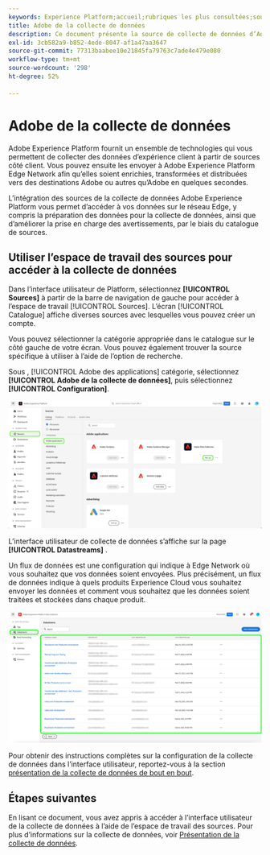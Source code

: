 ```yaml
---
keywords: Experience Platform;accueil;rubriques les plus consultées;sources;source;collecte de données
title: Adobe de la collecte de données
description: Ce document présente la source de collecte de données d’Adobe.
exl-id: 3cb582a9-b852-4ede-8047-af1a47aa3647
source-git-commit: 77313baabee10e21845fa79763c7ade4e479e080
workflow-type: tm+mt
source-wordcount: '298'
ht-degree: 52%

---
```


# Adobe de la collecte de données

Adobe Experience Platform fournit un ensemble de technologies qui vous permettent de collecter des données d’expérience client à partir de sources côté client. Vous pouvez ensuite les envoyer à Adobe Experience Platform Edge Network afin qu’elles soient enrichies, transformées et distribuées vers des destinations Adobe ou autres qu’Adobe en quelques secondes.

L’intégration des sources de la collecte de données Adobe Experience Platform vous permet d’accéder à vos données sur le réseau Edge, y compris la préparation des données pour la collecte de données, ainsi que d’améliorer la prise en charge des avertissements, par le biais du catalogue de sources.

## Utiliser l’espace de travail des sources pour accéder à la collecte de données

Dans l’interface utilisateur de Platform, sélectionnez **[!UICONTROL Sources]** à partir de la barre de navigation de gauche pour accéder à l’espace de travail [!UICONTROL Sources]. L’écran [!UICONTROL Catalogue] affiche diverses sources avec lesquelles vous pouvez créer un compte.

Vous pouvez sélectionner la catégorie appropriée dans le catalogue sur le côté gauche de votre écran. Vous pouvez également trouver la source spécifique à utiliser à l’aide de l’option de recherche.

Sous , [!UICONTROL Adobe des applications] catégorie, sélectionnez **[!UICONTROL Adobe de la collecte de données]**, puis sélectionnez **[!UICONTROL Configuration]**.

![collecte de données](./images/data-collection/catalog.png)

L’interface utilisateur de collecte de données s’affiche sur la page **[!UICONTROL Datastreams]** .

Un flux de données est une configuration qui indique à Edge Network où vous souhaitez que vos données soient envoyées. Plus précisément, un flux de données indique à quels produits Experience Cloud vous souhaitez envoyer les données et comment vous souhaitez que les données soient traitées et stockées dans chaque produit.

![datastreams](./images/data-collection/datastreams.png)

Pour obtenir des instructions complètes sur la configuration de la collecte de données dans l’interface utilisateur, reportez-vous à la section [présentation de la collecte de données de bout en bout](../../../collection/e2e.md).

## Étapes suivantes

En lisant ce document, vous avez appris à accéder à l’interface utilisateur de la collecte de données à l’aide de l’espace de travail des sources. Pour plus d’informations sur la collecte de données, voir [Présentation de la collecte de données](../../../collection/e2e.md).
